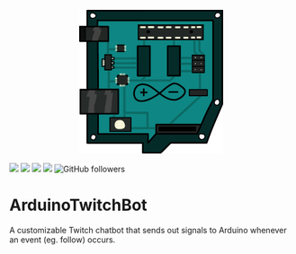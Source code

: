 <p align="center">
  <img src="ArduinoTwitchBot.UI/ArduinoTwitch.png?raw=true">
</p>

<img src="https://img.shields.io/badge/platform-.NET-lightgrey"> <a href="https://dotnet.microsoft.com/download/dotnet/5.0"> <img src="https://img.shields.io/badge/.NET-5.0-orange"></a> <img src="https://img.shields.io/badge/language-C%23-red"> <img src="https://img.shields.io/badge/license-MIT-brightgreen"> <img alt="GitHub followers" src="https://img.shields.io/github/followers/Stukeley?style=social">

# ArduinoTwitchBot  
A customizable Twitch chatbot that sends out signals to Arduino whenever an event (eg. follow) occurs.
